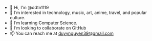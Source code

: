 - 👋 Hi, I’m @ddtn1119
- 👀 I’m interested in technology, music, art, anime, travel, and popular culture.
- 🌱 I’m learning Computer Science.
- 💞️ I’m looking to collaborate on GitHub
- 📫 You can reach me at duyynguyen39@gmail.com

<!---
ddtn1119/ddtn1119 is a ✨ special ✨ repository because its `README.md` (this file) appears on your GitHub profile.
You can click the Preview link to take a look at your changes.
--->

